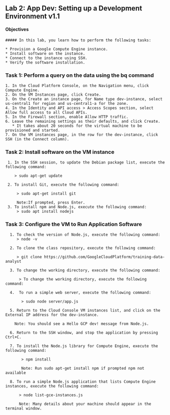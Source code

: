 
## Lab 2: App Dev: Setting up a Development Environment v1.1
  #### Objectives

    ##### In this lab, you learn how to perform the following tasks:

    * Provision a Google Compute Engine instance.
    * Install software on the instance.
    * Connect to the instance using SSH.
    * Verify the software installation.

### Task 1: Perform a query on the data using the bq command
    1. In the Cloud Platform Console, on the Navigation menu, click Compute Engine.
    2. On the VM Instances page, click Create.
    3. On the Create an instance page, for Name type dev-instance, select us-central1 for region and us-central1-a for the zone.
    4. In the Identity and API access > Access Scopes section, select Allow full access to all Cloud APIs.
    5. In the Firewall section, enable Allow HTTP traffic.
    6. Leave the remaining settings as their defaults, and click Create.
       * It takes about 20 seconds for the virtual machine to be provisioned and started.
    7. On the VM instances page, in the row for the dev-instance, click SSH (in the Connect column).

### Task 2: Install software on the VM instance
     1. In the SSH session, to update the Debian package list, execute the following command:

        > sudo apt-get update

     2. To install Git, execute the following command:

         > sudo apt-get install git

         Note:If prompted, press Enter.
     3. To install npm and Node.js, execute the following command:
         > sudo apt install nodejs

### Task 3: Configure the VM to Run Application Software
      
      1. To check the version of Node.js, execute the following command:
         > node -v

      2. To clone the class repository, execute the following command:

         > git clone https://github.com/GoogleCloudPlatform/training-data-analyst

      3. To change the working directory, execute the following command:

          > To change the working directory, execute the following command:
      
      4.  To run a simple web server, execute the following command:

           > sudo node server/app.js

      5. Return to the Cloud Console VM instances list, and click on the External IP address for the dev-instance.

        Note: You should see a Hello GCP dev! message from Node.js.

      6. Return to the SSH window, and stop the application by pressing Ctrl+C.

      7. To install the Node.js library for Compute Engine, execute the following command:

           > npm install 

           Note: Run sudo apt-get install npm if prompted npm not available

      8. To run a simple Node.js application that lists Compute Engine instances, execute the following command:

          > node list-gce-instances.js

          Note: Many details about your machine should appear in the terminal window.
